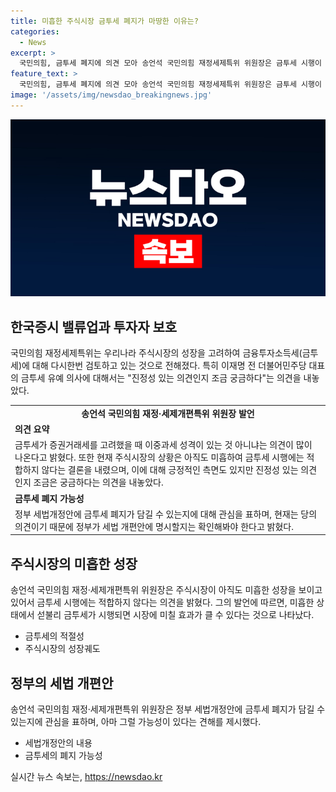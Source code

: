 ```yaml
---
title: 미흡한 주식시장 금투세 폐지가 마땅한 이유는?
categories:
  - News
excerpt: >
  국민의힘, 금투세 폐지에 의견 모아 송언석 국민의힘 재정세제특위 위원장은 금투세 시행이 적합하지 않다고 언급하며, 이에 대해 당론으로 발의된 금투세 폐지법안에 대한 필요성을 확인했다. 그는 또한 이재명 전 더불어민주당 대표의 금투세 유예 의사에 대해 진정성 있는 의견인지 궁금하다고 평가하면서 정부의 세법개정안에 관한 가능성을 언급했다. 함께, 주식시장의 성장이 아직 미흡하다고 강조함으로써 금투세 폐지의 중요성을 강조했다.
feature_text: >
  국민의힘, 금투세 폐지에 의견 모아 송언석 국민의힘 재정세제특위 위원장은 금투세 시행이 적합하지 않다고 언급하며, 이에 대해 당론으로 발의된 금투세 폐지법안에 대한 필요성을 확인했다. 그는 또한 이재명 전 더불어민주당 대표의 금투세 유예 의사에 대해 진정성 있는 의견인지 궁금하다고 평가하면서 정부의 세법개정안에 관한 가능성을 언급했다. 함께, 주식시장의 성장이 아직 미흡하다고 강조함으로써 금투세 폐지의 중요성을 강조했다.
image: '/assets/img/newsdao_breakingnews.jpg'
---
```


<p><img src="/assets/img/newsdao_breakingnews.jpg" alt="koreaapp 속보" /></p>

<h2 data-ke-size="size26">한국증시 밸류업과 투자자 보호</h2>

<p data-ke-size="size16">국민의힘 재정세제특위는 우리나라 주식시장의 성장을 고려하여 금융투자소득세(금투세)에 대해 다시한번 검토하고 있는 것으로 전해졌다. 특히 이재명 전 더불어민주당 대표의 금투세 유예 의사에 대해서는 "진정성 있는 의견인지 조금 궁금하다"는 의견을 내놓았다. </p>

<table>
  <tr>
    <td style="text-align: center; height: 17px;"><b>송언석 국민의힘 재정·세제개편특위 위원장 발언</b></td>
  </tr>
  <tr>
    <td><b>의견 요약</b></td>
  </tr>
  <tr>
    <td>금투세가 증권거래세를 고려했을 때 이중과세 성격이 있는 것 아니냐는 의견이 많이 나온다고 밝혔다. 또한 현재 주식시장의 상황은 아직도 미흡하여 금투세 시행에는 적합하지 않다는 결론을 내렸으며, 이에 대해 긍정적인 측면도 있지만 진정성 있는 의견인지 조금은 궁금하다는 의견을 내놓았다.</td>
  </tr>
  <tr>
    <td><b>금투세 폐지 가능성</b></td>
  </tr>
  <tr>
    <td>정부 세법개정안에 금투세 폐지가 담길 수 있는지에 대해 관심을 표하며, 현재는 당의 의견이기 때문에 정부가 세법 개편안에 명시할지는 확인해봐야 한다고 밝혔다.</td>
  </tr>
</table>

<h2 data-ke-size="size26">주식시장의 미흡한 성장</h2>

<p data-ke-size="size16">송언석 국민의힘 재정·세제개편특위 위원장은 주식시장이 아직도 미흡한 성장을 보이고 있어서 금투세 시행에는 적합하지 않다는 의견을 밝혔다. 그의 발언에 따르면, 미흡한 상태에서 섣불리 금투세가 시행되면 시장에 미칠 효과가 클 수 있다는 것으로 나타났다.</p>

<ul>
  <li>금투세의 적절성</li>
  <li>주식시장의 성장궤도</li>
</ul>

<h2 data-ke-size="size26">정부의 세법 개편안</h2>

<p data-ke-size="size16">송언석 국민의힘 재정·세제개편특위 위원장은 정부 세법개정안에 금투세 폐지가 담길 수 있는지에 관심을 표하며, 아마 그럴 가능성이 있다는 견해를 제시했다.</p>

<ul>
  <li>세법개정안의 내용</li>
  <li>금투세의 폐지 가능성</li>
</ul>
실시간 뉴스 속보는, <a href="https://newsdao.kr" rel="dofollow">https://newsdao.kr</a>


